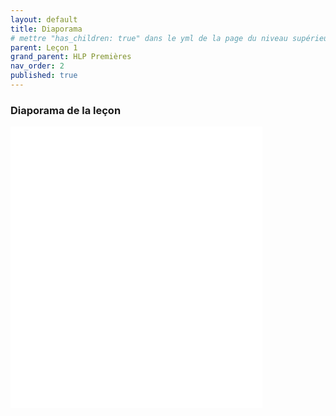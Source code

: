 ```yaml
---
layout: default
title: Diaporama
# mettre "has_children: true" dans le yml de la page du niveau supérieur
parent: Leçon 1
grand_parent: HLP Premières
nav_order: 2
published: true
---
```

### Diaporama de la leçon

<iframe src="../../assets/html/hlpp-1.html" width="80%" height="450px" frameborder="0"></iframe>